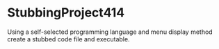 # StubbingProject414
Using a self-selected programming language and menu display method create a stubbed code file and executable.
